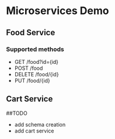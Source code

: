 # Microservices Demo

## Food Service
### Supported methods
* GET /food?id={id}
* POST /food
* DELETE /food/{id} 
* PUT     /food/{id}

## Cart Service

##TODO
* add schema creation
* add cart service 
